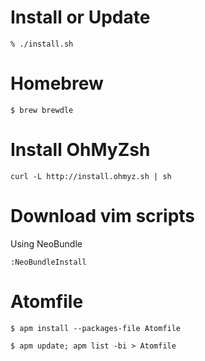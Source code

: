 # Install or Update

```
% ./install.sh
```

# Homebrew

    $ brew brewdle


# Install OhMyZsh

```
curl -L http://install.ohmyz.sh | sh
```

# Download vim scripts

Using NeoBundle

```
:NeoBundleInstall
```

# Atomfile

    $ apm install --packages-file Atomfile

    $ apm update; apm list -bi > Atomfile
